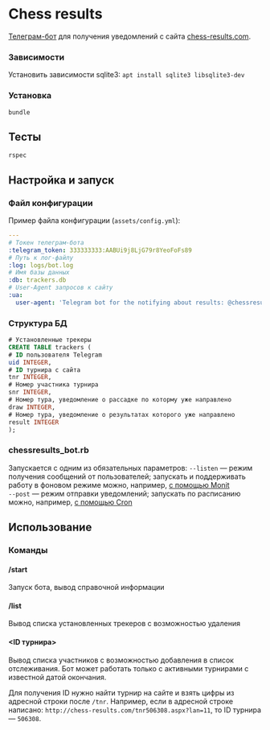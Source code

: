 # Chess results

[Телеграм-бот](https://tele.gg/chessresults_bot) для получения уведомлений с сайта [chess-results.com](http://www.chess-results.com).

### Зависимости

Установить зависимости sqlite3: `apt install sqlite3 libsqlite3-dev`

### Установка

```
bundle
```

## Тесты

```
rspec
```

## Настройка и запуск

### Файл конфигурации

Пример файла конфигурации (`assets/config.yml`):

```yaml
---
# Токен телеграм-бота
:telegram_token: 333333333:AABUi9j8LjG79r8YeoFoFs89
# Путь к лог-файлу
:log: logs/bot.log
# Имя базы данных
:db: trackers.db
# User-Agent запросов к сайту
:ua:
  user-agent: 'Telegram bot for the notifying about results: @chessresults_bot'
```

### Структура БД

```sql
# Установленные трекеры
CREATE TABLE trackers (
# ID пользователя Telegram
uid INTEGER,
# ID турнира с сайта
tnr INTEGER,
# Номер участника турнира
snr INTEGER,
# Номер тура, уведомление о рассадке по которму уже направлено
draw INTEGER,
# Номер тура, уведомление о результатах которого уже направлено
result INTEGER
);
```

### chessresults_bot.rb

Запускается с одним из обязательных параметров:
`--listen` — режим получения сообщений от пользователей; запускать и поддерживать работу в фоновом режиме можно, например, [с помощью Monit](https://github.com/M1chael/qb/wiki/Monit)  
`--post` — режим отправки уведомлений; запускать по расписанию можно, например, [с помощью Cron](https://github.com/M1chael/qb/wiki/Cron)

## Использование

### Команды

#### /start
Запуск бота, вывод справочной информации

#### /list
Вывод списка установленных трекеров с возможностью удаления

#### <ID турнира>
Вывод списка участников с возможностью добавления в список отслеживания. Бот может работать только с активными турнирами с известной датой окончания.

Для получения ID нужно найти турнир на сайте и взять цифры из адресной строки после `/tnr`. Например, если в адресной строке написано: `http://chess-results.com/tnr506308.aspx?lan=11`, то ID турнира — `506308`.
